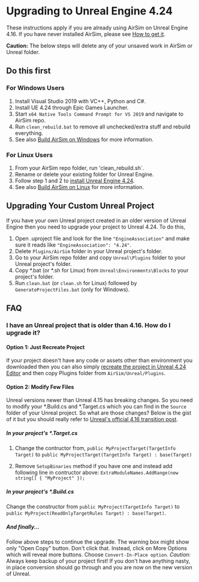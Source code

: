 # Upgrading to Unreal Engine 4.24

These instructions apply if you are already using AirSim on Unreal Engine 4.16. If you have never installed AirSim, please see [How to get it](https://github.com/microsoft/airsim#how-to-get-it).

**Caution:** The below steps will delete any of your unsaved work in AirSim or Unreal folder.

## Do this first

### For Windows Users
1. Install Visual Studio 2019 with VC++, Python and C#.
2. Install UE 4.24 through Epic Games Launcher.
3. Start `x64 Native Tools Command Prompt for VS 2019` and navigate to AirSim repo.
4. Run `clean_rebuild.bat` to remove all unchecked/extra stuff and rebuild everything.
5. See also [Build AirSim on Windows](build_windows.md) for more information.

### For Linux Users
1. From your AirSim repo folder, run 'clean_rebuild.sh`.
2. Rename or delete your existing folder for Unreal Engine.
3. Follow step 1 and 2 to [install Unreal Engine 4.24](build_linux.md).
4. See also [Build AirSim on Linux](build_linux.md) for more information.

## Upgrading Your Custom Unreal Project
If you have your own Unreal project created in an older version of Unreal Engine then you need to upgrade your project to Unreal 4.24. To do this,

1. Open .uproject file and look for the line `"EngineAssociation"` and make sure it reads like `"EngineAssociation": "4.24"`.
2. Delete `Plugins/AirSim` folder in your Unreal project's folder.
3. Go to your AirSim repo folder and copy `Unreal\Plugins` folder to your Unreal project's folder.
4. Copy *.bat (or *.sh for Linux) from `Unreal\Environments\Blocks` to your project's folder.
5. Run `clean.bat` (or `clean.sh` for Linux) followed by `GenerateProjectFiles.bat` (only for Windows).

## FAQ

### I have an Unreal project that is older than 4.16. How do I upgrade it?

#### Option 1: Just Recreate Project
If your project doesn't have any code or assets other than environment you downloaded then you can also simply [recreate the project in Unreal 4.24 Editor](unreal_custenv.md) and then copy Plugins folder from `AirSim/Unreal/Plugins`.

#### Option 2: Modify Few Files
Unreal versions newer than Unreal 4.15 has breaking changes. So you need to modify your *.Build.cs and *.Target.cs which you can find in the `Source` folder of your Unreal project. So what are those changes? Below is the gist of it but you should really refer to [Unreal's official 4.16 transition post](https://forums.unrealengine.com/showthread.php?145757-C-4-16-Transition-Guide).

##### In your project's *.Target.cs
1. Change the contructor from, `public MyProjectTarget(TargetInfo Target)` to `public MyProjectTarget(TargetInfo Target) : base(Target)`

2. Remove `SetupBinaries` method if you have one and instead add following line in contructor above: `ExtraModuleNames.AddRange(new string[] { "MyProject" });`

##### In your project's *.Build.cs
Change the constructor from `public MyProject(TargetInfo Target)` to `public MyProject(ReadOnlyTargetRules Target) : base(Target)`.

##### And finally...
Follow above steps to continue the upgrade. The warning box might show only "Open Copy" button. Don't click that. Instead, click on More Options which will reveal more buttons. Choose `Convert-In-Place option`. *Caution:* Always keep backup of your project first! If you don't have anything nasty, in place conversion should go through and you are now on the new version of Unreal.

